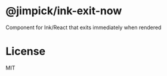 @jimpick/ink-exit-now
=====================

Component for Ink/React that exits immediately when rendered

# License

MIT
